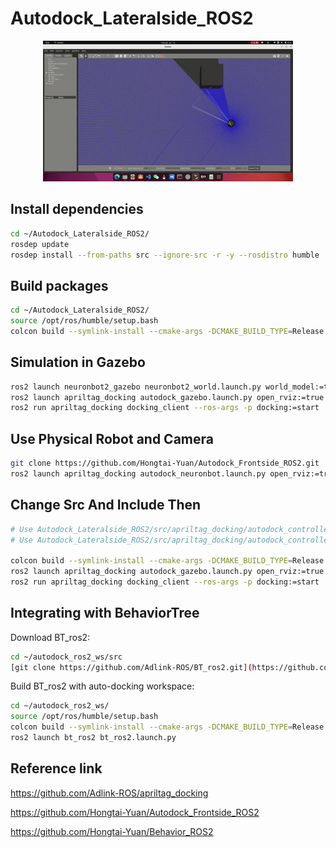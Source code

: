 # Autodock_Lateralside_ROS2

<p align="center">
  <img src="readmefiles.gif" alt="说明文本">
</p>

## Install dependencies
```bash
cd ~/Autodock_Lateralside_ROS2/
rosdep update
rosdep install --from-paths src --ignore-src -r -y --rosdistro humble
```

## Build packages
```bash
cd ~/Autodock_Lateralside_ROS2/
source /opt/ros/humble/setup.bash
colcon build --symlink-install --cmake-args -DCMAKE_BUILD_TYPE=Release
``` 
## Simulation in Gazebo

```bash
ros2 launch neuronbot2_gazebo neuronbot2_world.launch.py world_model:=tag.model use_camera:=top
ros2 launch apriltag_docking autodock_gazebo.launch.py open_rviz:=true
ros2 run apriltag_docking docking_client --ros-args -p docking:=start
```

## Use Physical Robot and Camera

```bash
git clone https://github.com/Hongtai-Yuan/Autodock_Frontside_ROS2.git
ros2 launch apriltag_docking autodock_neuronbot.launch.py open_rviz:=true
```

## Change Src And Include Then
```bash
# Use Autodock_Lateralside_ROS2/src/apriltag_docking/autodock_controller/src/ To Change Autodock_Frontside_ROS2/src/apriltag_docking/autodock_controller/src
# Use Autodock_Lateralside_ROS2/src/apriltag_docking/autodock_controller/include/ To Change Autodock_Frontside_ROS2/src/apriltag_docking/autodock_controller/include/

colcon build --symlink-install --cmake-args -DCMAKE_BUILD_TYPE=Release
ros2 launch apriltag_docking autodock_gazebo.launch.py open_rviz:=true
ros2 run apriltag_docking docking_client --ros-args -p docking:=start
```

## Integrating with BehaviorTree

Download BT_ros2:

```bash
cd ~/autodock_ros2_ws/src
[git clone https://github.com/Adlink-ROS/BT_ros2.git](https://github.com/Hongtai-Yuan/Behavior_ROS2.git)
```

Build BT_ros2 with auto-docking workspace:

```bash
cd ~/autodock_ros2_ws/
source /opt/ros/humble/setup.bash
colcon build --symlink-install --cmake-args -DCMAKE_BUILD_TYPE=Release -DBUILD_AUTODOCK=ON
ros2 launch bt_ros2 bt_ros2.launch.py
```

## Reference link
https://github.com/Adlink-ROS/apriltag_docking

https://github.com/Hongtai-Yuan/Autodock_Frontside_ROS2

https://github.com/Hongtai-Yuan/Behavior_ROS2
